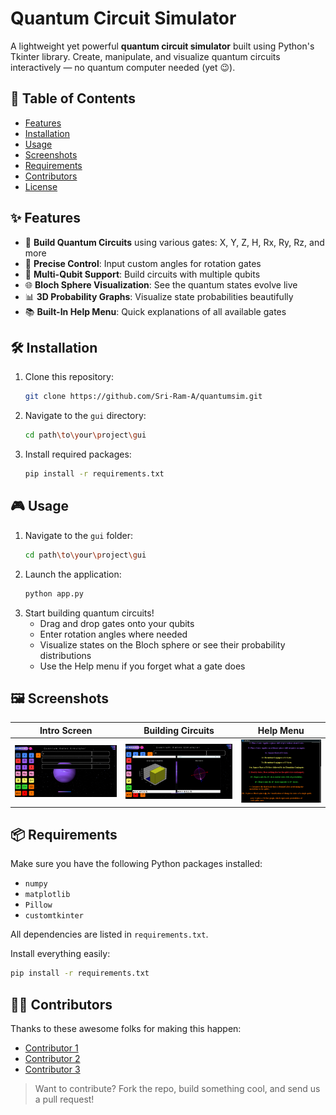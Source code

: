 

# Quantum Circuit Simulator

A lightweight yet powerful **quantum circuit simulator** built using Python's Tkinter library. Create, manipulate, and visualize quantum circuits interactively — no quantum computer needed (yet 😉).

## 🚀 Table of Contents
- [Features](#features)
- [Installation](#installation)
- [Usage](#usage)
- [Screenshots](#screenshots)
- [Requirements](#requirements)
- [Contributors](#contributors)
- [License](#license)

## ✨ Features
- 🧱 **Build Quantum Circuits** using various gates: X, Y, Z, H, Rx, Ry, Rz, and more
- 🎯 **Precise Control**: Input custom angles for rotation gates
- 🧠 **Multi-Qubit Support**: Build circuits with multiple qubits
- 🌐 **Bloch Sphere Visualization**: See the quantum states evolve live
- 📊 **3D Probability Graphs**: Visualize state probabilities beautifully
- 📚 **Built-In Help Menu**: Quick explanations of all available gates

## 🛠️ Installation

1. Clone this repository:
   ```bash
   git clone https://github.com/Sri-Ram-A/quantumsim.git
   ```
2. Navigate to the `gui` directory:
   ```bash
   cd path\to\your\project\gui
   ```
3. Install required packages:
   ```bash
   pip install -r requirements.txt
   ```

## 🎮 Usage

1. Navigate to the `gui` folder:
   ```bash
   cd path\to\your\project\gui
   ```
2. Launch the application:
   ```bash
   python app.py
   ```
3. Start building quantum circuits!
   - Drag and drop gates onto your qubits
   - Enter rotation angles where needed
   - Visualize states on the Bloch sphere or see their probability distributions
   - Use the Help menu if you forget what a gate does

## 🖼️ Screenshots

| Intro Screen | Building Circuits | Help Menu |
|:------------:|:-----------------:|:---------:|
| ![Intro Image](images/intro.png) | ![Working Image](images/working.png) | ![Help Image](images/help.png) |

## 📦 Requirements

Make sure you have the following Python packages installed:
- `numpy`
- `matplotlib`
- `Pillow`
- `customtkinter`

All dependencies are listed in `requirements.txt`.

Install everything easily:
```bash
pip install -r requirements.txt
```

## 👨‍💻 Contributors

Thanks to these awesome folks for making this happen:

- [Contributor 1](https://github.com/00xshashank)
- [Contributor 2](https://github.com/Sri-Ram-A)
- [Contributor 3](https://github.com/yourusername3)

> Want to contribute? Fork the repo, build something cool, and send us a pull request!
